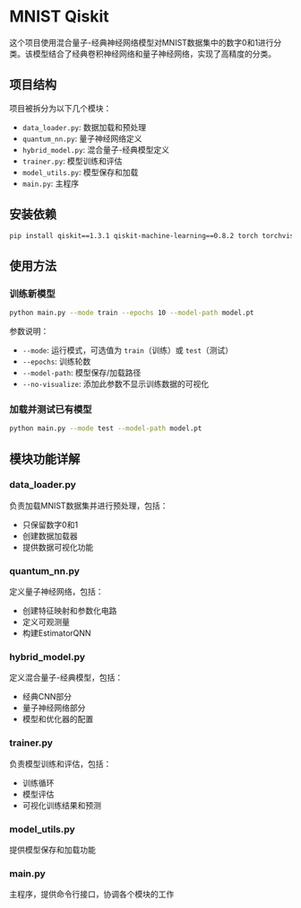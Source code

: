 # MNIST Qiskit

这个项目使用混合量子-经典神经网络模型对MNIST数据集中的数字0和1进行分类。该模型结合了经典卷积神经网络和量子神经网络，实现了高精度的分类。

## 项目结构

项目被拆分为以下几个模块：

- `data_loader.py`: 数据加载和预处理
- `quantum_nn.py`: 量子神经网络定义
- `hybrid_model.py`: 混合量子-经典模型定义
- `trainer.py`: 模型训练和评估
- `model_utils.py`: 模型保存和加载
- `main.py`: 主程序

## 安装依赖

```bash
pip install qiskit==1.3.1 qiskit-machine-learning==0.8.2 torch torchvision matplotlib numpy
```

## 使用方法

### 训练新模型

```bash
python main.py --mode train --epochs 10 --model-path model.pt
```

参数说明：
- `--mode`: 运行模式，可选值为 `train`（训练）或 `test`（测试）
- `--epochs`: 训练轮数
- `--model-path`: 模型保存/加载路径
- `--no-visualize`: 添加此参数不显示训练数据的可视化

### 加载并测试已有模型

```bash
python main.py --mode test --model-path model.pt
```

## 模块功能详解

### data_loader.py

负责加载MNIST数据集并进行预处理，包括：
- 只保留数字0和1
- 创建数据加载器
- 提供数据可视化功能

### quantum_nn.py

定义量子神经网络，包括：
- 创建特征映射和参数化电路
- 定义可观测量
- 构建EstimatorQNN

### hybrid_model.py

定义混合量子-经典模型，包括：
- 经典CNN部分
- 量子神经网络部分
- 模型和优化器的配置

### trainer.py

负责模型训练和评估，包括：
- 训练循环
- 模型评估
- 可视化训练结果和预测

### model_utils.py

提供模型保存和加载功能

### main.py

主程序，提供命令行接口，协调各个模块的工作
